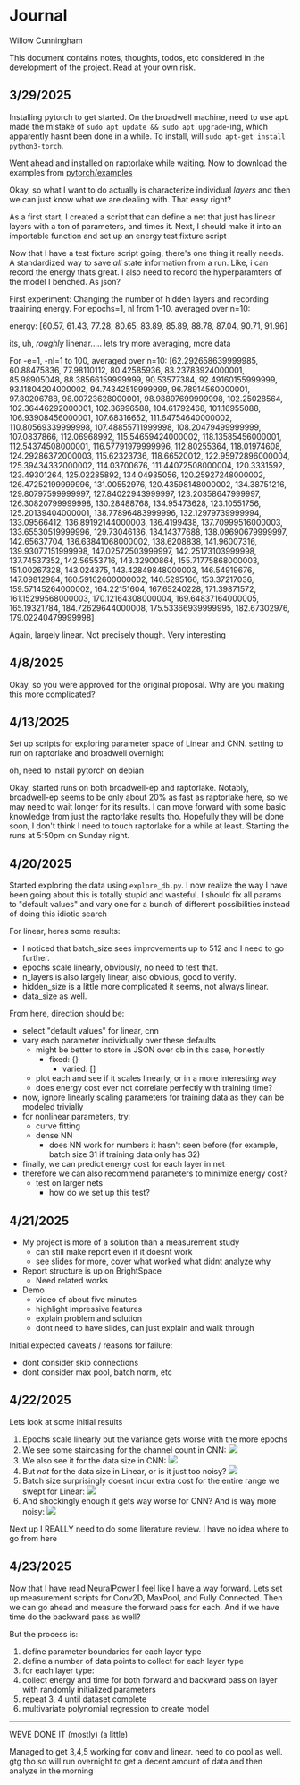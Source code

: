 # Journal
Willow Cunningham

This document contains notes, thoughts, todos, etc considered in the development of the project. Read at your own risk.

## 3/29/2025

Installing pytorch to get started. On the broadwell machine, need to use apt. made the mistake of `sudo apt update && sudo apt upgrade`-ing, which apparently hasnt been done in a while. To install, will `sudo apt-get install python3-torch`.

Went ahead and installed on raptorlake while waiting. Now to download the examples from [pytorch/examples](https://github.com/pytorch/examples/tree/main)

Okay, so what I want to do actually is characterize individual *layers* and then we can just know what we are dealing with. That easy right?

As a first start, I created a script that can define a net that just has linear layers with a ton of parameters, and times it.
Next, I should make it into an importable function and set up an energy test fixture script

Now that I have a test fixture script going, there's one thing it really needs. A standardized way to save *all* state information from a run. Like, i can record the energy thats great. I also need to record the hyperparamters of the model I benched. As json?

First experiment: Changing the number of hidden layers and recording traaining energy. For epochs=1, nl from 1-10. averaged over n=10:

energy: [60.57, 61.43, 77.28, 80.65, 83.89, 85.89, 88.78, 87.04, 90.71, 91.96]

its, uh, *roughly* linenar..... lets try more averaging, more data

For -e=1, -nl=1 to 100, averaged over n=10:
[62.292658639999985, 60.88475836, 77.98110112, 80.42585936, 83.23783924000001, 85.98905048, 88.38566159999999, 90.53577384, 92.49160155999999, 93.11804204000002, 94.74342519999999, 96.78914560000001, 97.80206788, 98.00723628000001, 98.98897699999998, 102.25028564, 102.36446292000001, 102.36996588, 104.61792468, 101.16955088, 106.93908456000001, 107.68316652, 111.64754640000002, 110.80569339999998, 107.48855711999998, 108.20479499999999, 107.0837866, 112.06968992, 115.54659424000002, 118.13585456000001, 112.54374508000001, 116.57791979999996, 112.80255364, 118.01974608, 124.29286372000003, 115.62323736, 118.66520012, 122.95972896000004, 125.39434332000002, 114.03700676, 111.44072508000004, 120.3331592, 123.49301264, 125.02285892, 134.04935056, 120.25927248000002, 126.47252199999996, 131.00552976, 120.43598148000002, 134.38751216, 129.80797599999997, 127.84022943999997, 123.20358647999997, 126.30820799999998, 130.28488768, 134.95473628, 123.10551756, 125.20139404000001, 138.77896483999996, 132.12979739999994, 133.09566412, 136.89192144000003, 136.4199438, 137.70999516000003, 133.65530519999996, 129.73046136, 134.14377688, 138.09690679999997, 142.65637704, 136.63841068000002, 138.6208838, 141.96007316, 139.93077151999998, 147.02572503999997, 142.25173103999998, 137.74537352, 142.56553716, 143.32900864, 155.71775868000003, 151.00267328, 143.024375, 143.42849848000003, 146.54919676, 147.09812984, 160.59162600000002, 140.5295166, 153.37217036, 159.57145264000002, 164.22151604, 167.65240228, 171.39871572, 161.15299568000003, 170.12164308000004, 169.64837164000005, 165.19321784, 184.72629644000008, 175.53366939999995, 182.67302976, 179.02240479999998]

Again, largely linear. Not precisely though. Very interesting

## 4/8/2025

Okay, so you were approved for the original proposal. Why are you making this more complicated?

## 4/13/2025

Set up scripts for exploring parameter space of Linear and CNN. setting to run on raptorlake and broadwell overnight

oh, need to install pytorch on debian

Okay, started runs on both broadwell-ep and raptorlake. Notably, broadwell-ep seems to be only about 20% as fast as raptorlake here, so we may need to wait longer for its results. I can move forward with some basic knowledge from just the raptorlake results tho. Hopefully they will be done soon, I don't think I need to touch raptorlake for a while at least. Starting the runs at 5:50pm on Sunday night.

## 4/20/2025

Started exploring the data using `explore_db.py`. 
I now realize the way I have been going about this is totally stupid and wasteful. I should fix all params to "default values" and vary one for a bunch of different possibilities instead of doing this idiotic search

For linear, heres some results:
- I noticed that batch_size sees improvements up to 512 and I need to go further.
- epochs scale linearly, obviously, no need to test that.
- n_layers is also largely linear, also obvious, good to verify.
- hidden_size is a little more complicated it seems, not always linear.
- data_size as well.

From here, direction should be:
- select "default values" for linear, cnn
- vary each parameter individually over these defaults
  - might be better to store in JSON over db in this case, honestly
    - fixed: {}
	  - varied: []
  - plot each and see if it scales linearly, or in a more interesting way
  - does energy cost ever not correlate perfectly with training time?
- now, ignore linearly scaling parameters for training data as they can be modeled trivially
- for nonlinear parameters, try:
  - curve fitting
  - dense NN
    - does NN work for numbers it hasn't seen before (for example, batch size 31 if training data only has 32)
- finally, we can predict energy cost for each layer in net
- therefore we can also recommend parameters to minimize energy cost?
  - test on larger nets
    - how do we set up this test?

## 4/21/2025

- My project is more of a solution than a measurement study
  - can still make report even if it doesnt work
  - see slides for more, cover what worked what didnt analyze why
- Report structure is up on BrightSpace
  - Need related works 
- Demo
  - video of about five minutes
  - highlight impressive features
  - explain problem and solution
  - dont need to have slides, can just explain and walk through

Initial expected caveats / reasons for failure:
- dont consider skip connections
- dont consider max pool, batch norm, etc

## 4/22/2025

Lets look at some initial results

1. Epochs scale linearly but the variance gets worse with the more epochs
2. We see some staircasing for the channel count in CNN: 
![](./img/4_22_in_channels_cnn.png) 
3. We also see it for the data size in CNN: 
![](./img/4_22_data_size_cnn.png)
4. But *not* for the data size in Linear, or is it just too noisy? 
![](./img/4_22_data_size_linear.png)
5. Batch size surprisingly doesnt incur extra cost for the entire range we swept for Linear:
![](./img/4_22_batch_size_linear.png)
6. And shockingly enough it gets way worse for CNN? And is way more noisy: 
![](./img/4_22_batch_size_cnn.png)


Next up I REALLY need to do some literature review.
I have no idea where to go from here

## 4/23/2025

Now that I have read [NeuralPower](https://arxiv.org/abs/1710.05420) I feel like I have a way forward. 
Lets set up measurement scripts for Conv2D, MaxPool, and Fully Connected.
Then we can go ahead and measure the forward pass for each.
And if we have time do the backward pass as well?

But the process is:
1. define parameter boundaries for each layer type
2. define a number of data points to collect for each layer type
3. for each layer type:
4. collect energy and time for both forward and backward pass on layer with randomly initialized parameters
5. repeat 3, 4 until dataset complete
6. multivariate polynomial regression to create model
-----------------
WEVE DONE IT (mostly) (a little)

Managed to get 3,4,5 working for conv and linear. 
need to do pool as well. 
gtg tho so will run overnight to get a decent amount of data and then analyze in the morning
